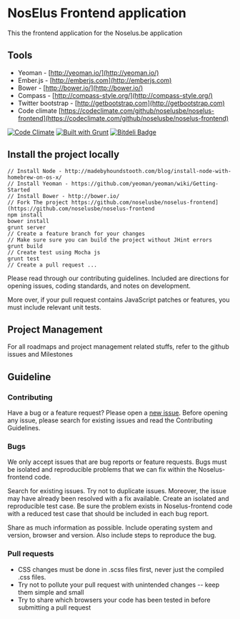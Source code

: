 # NosElus Frontend application

This the frontend application for the Noselus.be application

## Tools

* Yeoman - [http://yeoman.io/](http://yeoman.io/)
* Ember.js - [http://emberjs.com](http://emberjs.com)
* Bower - [http://bower.io/](http://bower.io/)
* Compass - [http://compass-style.org/](http://compass-style.org/)
* Twitter bootstrap - [http://getbootstrap.com](http://getbootstrap.com)
* Code climate [https://codeclimate.com/github/noselusbe/noselus-frontend](https://codeclimate.com/github/noselusbe/noselus-frontend)

[![Code Climate](https://codeclimate.com/github/noselusbe/noselus-frontend.png)](https://codeclimate.com/github/noselusbe/noselus-frontend)
[![Built with Grunt](https://cdn.gruntjs.com/builtwith.png)](http://gruntjs.com/)
[![Bitdeli Badge](https://d2weczhvl823v0.cloudfront.net/noselusbe/noselus-frontend/trend.png)](https://bitdeli.com/free "Bitdeli Badge")

## Install the project locally

```
// Install Node - http://madebyhoundstooth.com/blog/install-node-with-homebrew-on-os-x/
// Install Yeoman - https://github.com/yeoman/yeoman/wiki/Getting-Started
// Install Bower - http://bower.io/
// Fork The project https://github.com/noselusbe/noselus-frontend](https://github.com/noselusbe/noselus-frontend
npm install
bower install
grunt server
// Create a feature branch for your changes
// Make sure sure you can build the project without JHint errors
grunt build
// Create test using Mocha js
grunt test
// Create a pull request ...
```
Please read through our contributing guidelines. Included are directions for opening issues, coding standards, and notes on development.

More over, if your pull request contains JavaScript patches or features, you must include relevant unit tests.

## Project Management

For all roadmaps and project management related stuffs, refer to the github issues and Milestones

## Guideline

### Contributing

Have a bug or a feature request? Please open a [new issue](https://github.com/noselusbe/noselus-frontend/issues). Before opening any issue, please search for existing issues and read the Contributing Guidelines.

### Bugs

We only accept issues that are bug reports or feature requests. Bugs must be isolated and reproducible problems that we can fix within the Noselus-frontend code.

Search for existing issues. Try not to duplicate issues. Moreover, the issue may have already been resolved with a fix available.
Create an isolated and reproducible test case. Be sure the problem exists in Noselus-frontend code with a reduced test case that should be included in each bug report.

Share as much information as possible. Include operating system and version, browser and version. Also include steps to reproduce the bug.

### Pull requests

* CSS changes must be done in .scss files first, never just the compiled .css files.
* Try not to pollute your pull request with unintended changes -- keep them simple and small
* Try to share which browsers your code has been tested in before submitting a pull request



